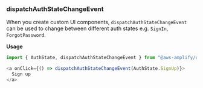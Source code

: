 ### dispatchAuthStateChangeEvent

When you create custom UI components, `dispatchAuthStateChangeEvent` can be used to change between different auth states e.g. `SignIn`, `ForgotPassword`.

**Usage**

```js
import { AuthState, dispatchAuthStateChangeEvent } from "@aws-amplify/ui-components";

<a onClick={() => dispatchAuthStateChangeEvent(AuthState.SignUp)}>
  Sign up
</a>
```
